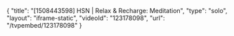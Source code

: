 {
    "title": "[1508443598] HSN | Relax & Recharge: Meditation",
    "type": "solo",
    "layout": "iframe-static",
    "videoId": "123178098",
    "url": "\/tvpembed\/123178098"
}
